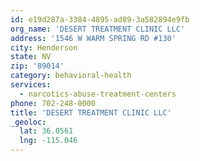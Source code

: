 ```yaml
---
id: e19d287a-3384-4895-ad89-3a582894e9fb
org_name: 'DESERT TREATMENT CLINIC LLC'
address: '1546 W WARM SPRING RD #130'
city: Henderson
state: NV
zip: '89014'
category: behavioral-health
services:
  - narcotics-abuse-treatment-centers
phone: 702-248-0000
title: 'DESERT TREATMENT CLINIC LLC'
_geoloc:
  lat: 36.0561
  lng: -115.046
---
```

